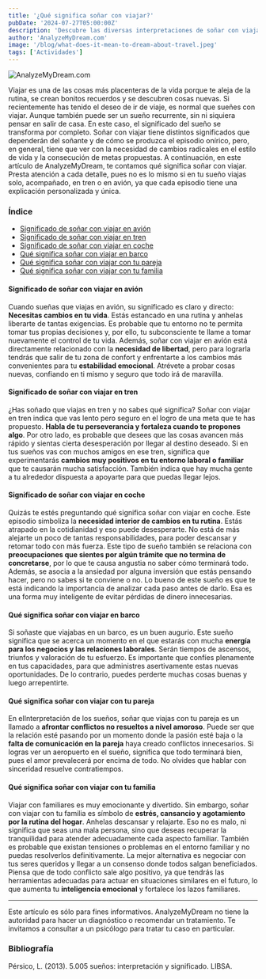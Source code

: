 ```yaml
---
title: '¿Qué significa soñar con viajar?'
pubDate: '2024-07-27T05:00:00Z'
description: 'Descubre las diversas interpretaciones de soñar con viajar, desde la necesidad de cambios radicales en la vida hasta la consecución de metas propuestas.'
author: 'AnalyzeMyDream.com'
image: '/blog/what-does-it-mean-to-dream-about-travel.jpeg'
tags: ['Actividades']
---
```


![AnalyzeMyDream.com](/blog/what-does-it-mean-to-dream-about-travel.jpeg)

Viajar es una de las cosas más placenteras de la vida porque te aleja de la rutina, se crean bonitos recuerdos y se descubren cosas nuevas. Si recientemente has tenido el deseo de ir de viaje, es normal que sueñes con viajar. Aunque también puede ser un sueño recurrente, sin ni siquiera pensar en salir de casa. En este caso, el significado del sueño se transforma por completo. Soñar con viajar tiene distintos significados que dependerán del soñante y de cómo se produzca el episodio onírico, pero, en general, tiene que ver con la necesidad de cambios radicales en el estilo de vida y la consecución de metas propuestas. A continuación, en este artículo de AnalyzeMyDream, te contamos qué significa soñar con viajar. Presta atención a cada detalle, pues no es lo mismo si en tu sueño viajas solo, acompañado, en tren o en avión, ya que cada episodio tiene una explicación personalizada y única.

### Índice

- [Significado de soñar con viajar en avión](#significado-de-soñar-con-viajar-en-avion)
- [Significado de soñar con viajar en tren](#significado-de-soñar-con-viajar-en-tren)
- [Significado de soñar con viajar en coche](#significado-de-soñar-con-viajar-en-coche)
- [Qué significa soñar con viajar en barco](#que-significa-soñar-con-viajar-en-barco)
- [Qué significa soñar con viajar con tu pareja](#que-significa-soñar-con-viajar-con-tu-pareja)
- [Qué significa soñar con viajar con tu familia](#que-significa-soñar-con-viajar-con-tu-familia)

#### Significado de soñar con viajar en avión

Cuando sueñas que viajas en avión, su significado es claro y directo: **Necesitas cambios en tu vida**. Estás estancado en una rutina y anhelas liberarte de tantas exigencias. Es probable que tu entorno no te permita tomar tus propias decisiones y, por ello, tu subconsciente te llame a tomar nuevamente el control de tu vida. Además, soñar con viajar en avión está directamente relacionado con la **necesidad de libertad**, pero para lograrla tendrás que salir de tu zona de confort y enfrentarte a los cambios más convenientes para tu **estabilidad emocional**. Atrévete a probar cosas nuevas, confiando en ti mismo y seguro que todo irá de maravilla.

#### Significado de soñar con viajar en tren

¿Has soñado que viajas en tren y no sabes qué significa? Soñar con viajar en tren indica que vas lento pero seguro en el logro de una meta que te has propuesto. **Habla de tu perseverancia y fortaleza cuando te propones algo**. Por otro lado, es probable que desees que las cosas avancen más rápido y sientas cierta desesperación por llegar al destino deseado. Si en tus sueños vas con muchos amigos en ese tren, significa que experimentarás **cambios muy positivos en tu entorno laboral o familiar** que te causarán mucha satisfacción. También indica que hay mucha gente a tu alrededor dispuesta a apoyarte para que puedas llegar lejos.

#### Significado de soñar con viajar en coche

Quizás te estés preguntando qué significa soñar con viajar en coche. Este episodio simboliza la **necesidad interior de cambios en tu rutina**. Estás atrapado en la cotidianidad y eso puede desesperarte. No está de más alejarte un poco de tantas responsabilidades, para poder descansar y retomar todo con más fuerza. Este tipo de sueño también se relaciona con **preocupaciones que sientes por algún trámite que no termina de concretarse**, por lo que te causa angustia no saber cómo terminará todo. Además, se asocia a la ansiedad por alguna inversión que estás pensando hacer, pero no sabes si te conviene o no. Lo bueno de este sueño es que te está indicando la importancia de analizar cada paso antes de darlo. Esa es una forma muy inteligente de evitar pérdidas de dinero innecesarias.

#### Qué significa soñar con viajar en barco

Si soñaste que viajabas en un barco, es un buen augurio. Este sueño significa que se acerca un momento en el que estarás con mucha **energía para los negocios y las relaciones laborales**. Serán tiempos de ascensos, triunfos y valoración de tu esfuerzo. Es importante que confíes plenamente en tus capacidades, para que administres asertivamente estas nuevas oportunidades. De lo contrario, puedes perderte muchas cosas buenas y luego arrepentirte.

#### Qué significa soñar con viajar con tu pareja

En elInterpretación de los sueños, soñar que viajas con tu pareja es un llamado a **afrontar conflictos no resueltos a nivel amoroso**. Puede ser que la relación esté pasando por un momento donde la pasión esté baja o la **falta de comunicación en la pareja** haya creado conflictos innecesarios. Si logras ver un aeropuerto en el sueño, significa que todo terminará bien, pues el amor prevalecerá por encima de todo. No olvides que hablar con sinceridad resuelve contratiempos.

#### Qué significa soñar con viajar con tu familia

Viajar con familiares es muy emocionante y divertido. Sin embargo, soñar con viajar con tu familia es símbolo de **estrés, cansancio y agotamiento por la rutina del hogar**. Anhelas descansar y relajarte. Eso no es malo, ni significa que seas una mala persona, sino que deseas recuperar la tranquilidad para atender adecuadamente cada aspecto familiar. También es probable que existan tensiones o problemas en el entorno familiar y no puedas resolverlos definitivamente. La mejor alternativa es negociar con tus seres queridos y llegar a un consenso donde todos salgan beneficiados. Piensa que de todo conflicto sale algo positivo, ya que tendrás las herramientas adecuadas para actuar en situaciones similares en el futuro, lo que aumenta tu **inteligencia emocional** y fortalece los lazos familiares.

---

Este artículo es sólo para fines informativos. AnalyzeMyDream no tiene la autoridad para hacer un diagnóstico o recomendar un tratamiento. Te invitamos a consultar a un psicólogo para tratar tu caso en particular.

### Bibliografía

Pérsico, L. (2013). 5.005 sueños: interpretación y significado. LIBSA.